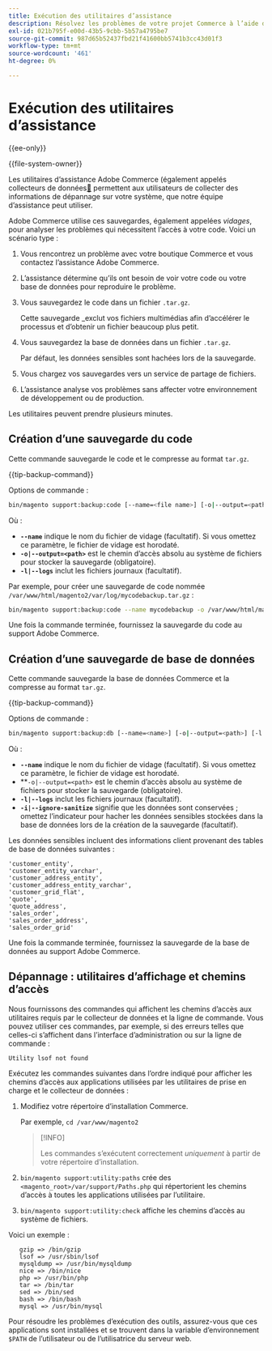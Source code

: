 ```yaml
---
title: Exécution des utilitaires d’assistance
description: Résolvez les problèmes de votre projet Commerce à l’aide de l’utilitaire de prise en charge intégré.
exl-id: 021b795f-e00d-43b5-9cbb-5b57a4795be7
source-git-commit: 987d65b52437fbd21f41600bb5741b3cc43d01f3
workflow-type: tm+mt
source-wordcount: '461'
ht-degree: 0%

---
```


# Exécution des utilitaires d’assistance

{{ee-only}}

{{file-system-owner}}

Les utilitaires d’assistance Adobe Commerce (également appelés collecteurs de données[&#128279;](https://experienceleague.adobe.com/fr/docs/commerce-admin/systems/tools/support#data-collector) permettent aux utilisateurs de collecter des informations de dépannage sur votre système, que notre équipe d’assistance peut utiliser.

Adobe Commerce utilise ces sauvegardes, également appelées _vidages_, pour analyser les problèmes qui nécessitent l’accès à votre code. Voici un scénario type :

1. Vous rencontrez un problème avec votre boutique Commerce et vous contactez l’assistance Adobe Commerce.
1. L’assistance détermine qu’ils ont besoin de voir votre code ou votre base de données pour reproduire le problème.
1. Vous sauvegardez le code dans un fichier `.tar.gz`.

   Cette sauvegarde _exclut vos fichiers multimédias afin d’accélérer le processus et d’obtenir un fichier beaucoup plus petit.

1. Vous sauvegardez la base de données dans un fichier `.tar.gz`.

   Par défaut, les données sensibles sont hachées lors de la sauvegarde.

1. Vous chargez vos sauvegardes vers un service de partage de fichiers.
1. L’assistance analyse vos problèmes sans affecter votre environnement de développement ou de production.

Les utilitaires peuvent prendre plusieurs minutes.

## Création d’une sauvegarde du code

Cette commande sauvegarde le code et le compresse au format `tar.gz`.

{{tip-backup-command}}

Options de commande :

```bash
bin/magento support:backup:code [--name=<file name>] [-o|--output=<path>] [-l|--logs]
```

Où :

- **`--name`** indique le nom du fichier de vidage (facultatif). Si vous omettez ce paramètre, le fichier de vidage est horodaté.
- **`-o|--output=<path>`** est le chemin d’accès absolu au système de fichiers pour stocker la sauvegarde (obligatoire).
- **`-l|--logs`** inclut les fichiers journaux (facultatif).

Par exemple, pour créer une sauvegarde de code nommée `/var/www/html/magento2/var/log/mycodebackup.tar.gz` :

```bash
bin/magento support:backup:code --name mycodebackup -o /var/www/html/magento2/var/log
```

Une fois la commande terminée, fournissez la sauvegarde du code au support Adobe Commerce.

## Création d’une sauvegarde de base de données

Cette commande sauvegarde la base de données Commerce et la compresse au format `tar.gz`.

{{tip-backup-command}}

Options de commande :

```bash
bin/magento support:backup:db [--name=<name>] [-o|--output=<path>] [-l|--logs] [-i|--ignore-sanitize]
```

Où :

- **`--name`** indique le nom du fichier de vidage (facultatif). Si vous omettez ce paramètre, le fichier de vidage est horodaté.
- **`-o|--output=<path>` est le chemin d’accès absolu au système de fichiers pour stocker la sauvegarde (obligatoire).
- **`-l|--logs`** inclut les fichiers journaux (facultatif).
- **`-i|--ignore-sanitize`** signifie que les données sont conservées ; omettez l’indicateur pour hacher les données sensibles stockées dans la base de données lors de la création de la sauvegarde (facultatif).

Les données sensibles incluent des informations client provenant des tables de base de données suivantes :

```
'customer_entity',
'customer_entity_varchar',
'customer_address_entity',
'customer_address_entity_varchar',
'customer_grid_flat',
'quote',
'quote_address',
'sales_order',
'sales_order_address',
'sales_order_grid'
```

Une fois la commande terminée, fournissez la sauvegarde de la base de données au support Adobe Commerce.

## Dépannage : utilitaires d’affichage et chemins d’accès

Nous fournissons des commandes qui affichent les chemins d’accès aux utilitaires requis par le collecteur de données et la ligne de commande. Vous pouvez utiliser ces commandes, par exemple, si des erreurs telles que celles-ci s’affichent dans l’interface d’administration ou sur la ligne de commande :

```
Utility lsof not found
```

Exécutez les commandes suivantes dans l’ordre indiqué pour afficher les chemins d’accès aux applications utilisées par les utilitaires de prise en charge et le collecteur de données :

1. Modifiez votre répertoire d’installation Commerce.

   Par exemple, `cd /var/www/magento2`

   >[!INFO]
   >
   >Les commandes s’exécutent correctement _uniquement_ à partir de votre répertoire d’installation.

1. `bin/magento support:utility:paths` crée des `<magento_root>/var/support/Paths.php` qui répertorient les chemins d’accès à toutes les applications utilisées par l’utilitaire.
1. `bin/magento support:utility:check` affiche les chemins d’accès au système de fichiers.

Voici un exemple :

```
   gzip => /bin/gzip
   lsof => /usr/sbin/lsof
   mysqldump => /usr/bin/mysqldump
   nice => /bin/nice
   php => /usr/bin/php
   tar => /bin/tar
   sed => /bin/sed
   bash => /bin/bash
   mysql => /usr/bin/mysql
```

Pour résoudre les problèmes d’exécution des outils, assurez-vous que ces applications sont installées et se trouvent dans la variable d’environnement `$PATH` de l’utilisateur ou de l’utilisatrice du serveur web.
